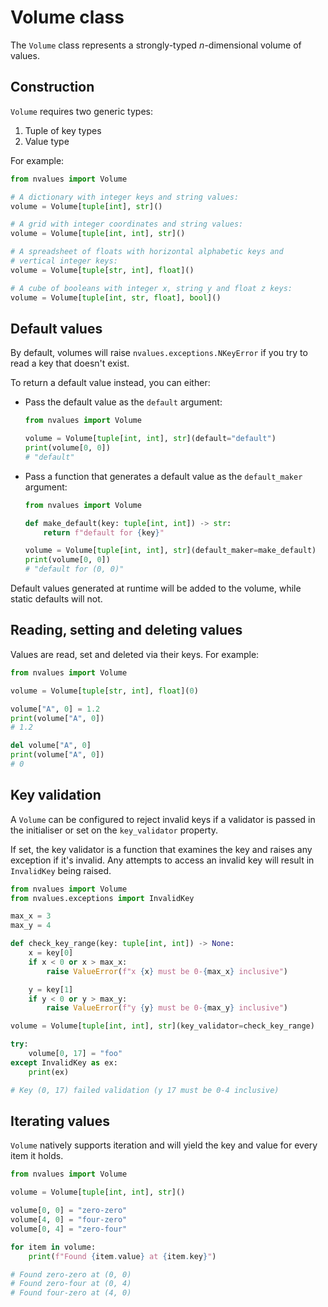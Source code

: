 # Volume class

The `Volume` class represents a strongly-typed _n_-dimensional volume of values.

## Construction

`Volume` requires two generic types:

1. Tuple of key types
2. Value type

For example:

```python
from nvalues import Volume

# A dictionary with integer keys and string values:
volume = Volume[tuple[int], str]()

# A grid with integer coordinates and string values:
volume = Volume[tuple[int, int], str]()

# A spreadsheet of floats with horizontal alphabetic keys and
# vertical integer keys:
volume = Volume[tuple[str, int], float]()

# A cube of booleans with integer x, string y and float z keys:
volume = Volume[tuple[int, str, float], bool]()
```

## Default values

By default, volumes will raise `nvalues.exceptions.NKeyError` if you try to read a key that doesn't exist.

To return a default value instead, you can either:

- Pass the default value as the `default` argument:

    ```python
    from nvalues import Volume

    volume = Volume[tuple[int, int], str](default="default")
    print(volume[0, 0])
    # "default"
    ```

- Pass a function that generates a default value as the `default_maker` argument:

    ```python
    from nvalues import Volume

    def make_default(key: tuple[int, int]) -> str:
        return f"default for {key}"

    volume = Volume[tuple[int, int], str](default_maker=make_default)
    print(volume[0, 0])
    # "default for (0, 0)"
    ```

Default values generated at runtime will be added to the volume, while static defaults will not.

## Reading, setting and deleting values

Values are read, set and deleted via their keys. For example:

```python
from nvalues import Volume

volume = Volume[tuple[str, int], float](0)

volume["A", 0] = 1.2
print(volume["A", 0])
# 1.2

del volume["A", 0]
print(volume["A", 0])
# 0
```

## Key validation

A `Volume` can be configured to reject invalid keys if a validator is passed in the initialiser or set on the `key_validator` property.

If set, the key validator is a function that examines the key and raises any exception if it's invalid. Any attempts to access an invalid key will result in `InvalidKey` being raised.

```python
from nvalues import Volume
from nvalues.exceptions import InvalidKey

max_x = 3
max_y = 4

def check_key_range(key: tuple[int, int]) -> None:
    x = key[0]
    if x < 0 or x > max_x:
        raise ValueError(f"x {x} must be 0-{max_x} inclusive")

    y = key[1]
    if y < 0 or y > max_y:
        raise ValueError(f"y {y} must be 0-{max_y} inclusive")

volume = Volume[tuple[int, int], str](key_validator=check_key_range)

try:
    volume[0, 17] = "foo"
except InvalidKey as ex:
    print(ex)

# Key (0, 17) failed validation (y 17 must be 0-4 inclusive)
```

## Iterating values

`Volume` natively supports iteration and will yield the key and value for every item it holds.

```python
from nvalues import Volume

volume = Volume[tuple[int, int], str]()

volume[0, 0] = "zero-zero"
volume[4, 0] = "four-zero"
volume[0, 4] = "zero-four"

for item in volume:
    print(f"Found {item.value} at {item.key}")

# Found zero-zero at (0, 0)
# Found zero-four at (0, 4)
# Found four-zero at (4, 0)
```
